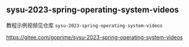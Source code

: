 ## sysu-2023-spring-operating-system-videos

教程示例视频见仓库 `sysu-2023-spring-operating-system-videos`

https://gitee.com/goprime/sysu-2023-spring-operating-system-videos